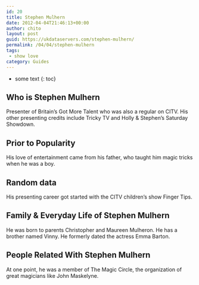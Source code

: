 ```yaml
---
id: 20
title: Stephen Mulhern
date: 2012-04-04T21:46:13+00:00
author: chito
layout: post
guid: https://ukdataservers.com/stephen-mulhern/
permalink: /04/04/stephen-mulhern
tags:
 - show love
category: Guides
---
```


* some text
{: toc}


## Who is  Stephen Mulhern
                  
                  
                  
Presenter of Britain&#8217;s Got More Talent who was also a regular on CITV. His other presenting credits include Tricky TV and Holly & Stephen&#8217;s Saturday Showdown.
                  
                
                
                
## Prior to Popularity 
                  
                  
                  
His love of entertainment came from his father, who taught him magic tricks when he was a boy.
                  
                
                
                
## Random data 
                  
                  
                  
His presenting career got started with the CITV children&#8217;s show Finger Tips.
                  
                
                
                
## Family & Everyday Life of Stephen Mulhern
                  
                  
                  
He was born to parents Christopher and Maureen Mulheron. He has a brother named Vinny. He formerly dated the actress Emma Barton.
                  
                
                
                
## People Related With  Stephen Mulhern
                  
                  
                  
At one point, he was a member of The Magic Circle, the organization of great magicians like John Maskelyne.
                  
                
              
            
          
          
          
    
    
  
